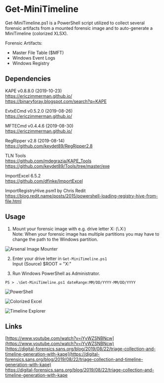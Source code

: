 # Get-MiniTimeline
Get-MiniTimeline.ps1 is a PowerShell script utilized to collect several forensic artifacts from a mounted forensic image and to auto-generate a MiniTimeline (colorized XLSX).

Forensic Artifacts:  
  * Master File Table ($MFT)  
  * Windows Event Logs  
  * Windows Registry  

## Dependencies
KAPE v0.8.8.0 (2019-10-23)  
https://ericzimmerman.github.io/  
https://binaryforay.blogspot.com/search?q=KAPE  

EvtxECmd v0.5.2.0 (2019-08-26)  
https://ericzimmerman.github.io/  

MFTECmd v0.4.4.6 (2019-08-30)   
https://ericzimmerman.github.io/    

RegRipper v2.8 (2019-08-14)   
https://github.com/keydet89/RegRipper2.8  

TLN Tools   
https://github.com/mdegrazia/KAPE_Tools   
https://github.com/keydet89/Tools/tree/master/exe   

ImportExcel 6.5.2   
https://github.com/dfinke/ImportExcel  

ImportRegistryHive.psm1 by Chris Redit   
https://blog.redit.name/posts/2015/powershell-loading-registry-hive-from-file.html   

## Usage
1. Mount your forensic image with e.g. drive letter X: (\\.X:)   
   Note: When your forensic image has multiple partitions you may have to change the path to the Windows partition.   

![Arsenal Image Mounter](https://github.com/evild3ad/Get-MiniTimeline/blop/master/Screenshots/AIM.png)

2. Enter your drive letter in `Get-MiniTimeline.ps1`  
   Input (Source)
   $ROOT = "X:"  

3. Run Windows PowerShell as Administrator.  

```
PS > .\Get-MiniTimeline.ps1 dateRange:MM/DD/YYYY-MM/DD/YYYY  
```

![PowerShell](https://github.com/evild3ad/Get-MiniTimeline/tree/master/Screenshots/PowerShell.png)

![Colorized Excel](https://github.com/evild3ad/Get-MiniTimeline/tree/master/Screenshots/Colorized-Excel.png)

![Timeline Explorer](https://github.com/evild3ad/Get-MiniTimeline/tree/master/Screenshots/TLE.png)

## Links
[https://www.youtube.com/watch?v=iYyWZSNBNcw](https://www.youtube.com/watch?v=iYyWZSNBNcw)  
[https://digital-forensics.sans.org/blog/2019/08/22/triage-collection-and-timeline-generation-with-kape](https://digital-forensics.sans.org/blog/2019/08/22/triage-collection-and-timeline-generation-with-kape)  
<a href="https://digital-forensics.sans.org/blog/2019/08/22/triage-collection-and-timeline-generation-with-kape" target="_blank">https://digital-forensics.sans.org/blog/2019/08/22/triage-collection-and-timeline-generation-with-kape</a>